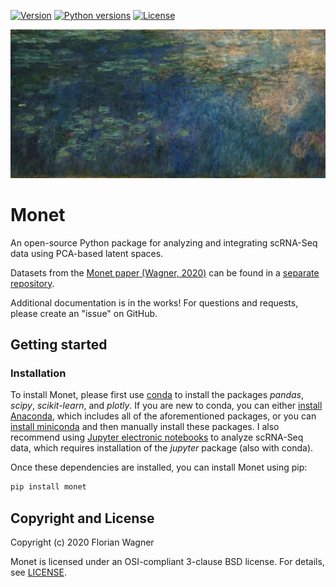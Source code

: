 [![Version][version-shield]][version-url]
[![Python versions][python-shield]][python-url]
[![License][license-shield]][license-url]

![Logo][logo]

# Monet

An open-source Python package for analyzing and integrating scRNA-Seq data using PCA-based latent spaces.

Datasets from the [Monet paper (Wagner, 2020)](https://www.biorxiv.org/content/10.1101/2020.06.08.140673v1) can be found in a [separate repository](https://github.com/flo-compbio/monet-paper).

Additional documentation is in the works! For questions and requests, please create an "issue" on GitHub.

## Getting started

### Installation

To install Monet, please first use [conda](https://docs.conda.io/en/latest/) to install the packages *pandas*, *scipy*, *scikit-learn*, and *plotly*. If you are new to conda, you can either [install Anaconda](https://docs.anaconda.com/anaconda/install/), which includes all of the aforementioned packages, or you can [install miniconda](https://docs.conda.io/en/latest/miniconda.html) and then manually install these packages. I also recommend using [Jupyter electronic notebooks](https://jupyter.org/) to analyze scRNA-Seq data, which requires installation of the *jupyter* package (also with conda).

Once these dependencies are installed, you can install Monet using pip:

```sh
pip install monet
```

## Copyright and License

Copyright (c) 2020 Florian Wagner

Monet is licensed under an OSI-compliant 3-clause BSD license. For details, see [LICENSE](LICENSE).

<!-- MARKDOWN LINKS & IMAGES -->
<!-- https://www.markdownguide.org/basic-syntax/#reference-style-links -->
[version-shield]: https://img.shields.io/pypi/v/monet.svg
[version-url]: https://pypi.python.org/pypi/monet
[python-shield]: https://img.shields.io/pypi/pyversions/monet.svg
[python-url]: https://pypi.python.org/pypi/monet
[license-shield]: https://img.shields.io/pypi/l/monet.svg
[license-url]: https://github.com/flo-compbio/monet/blob/master/LICENSE
[logo]: images/monet_logo_25perc.jpg
